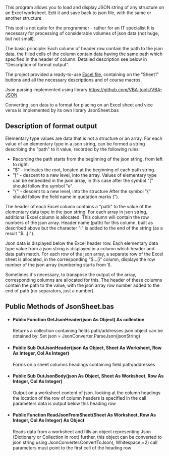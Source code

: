 This program allows you to load and display JSON string of any structure on an Excel worksheet.
Edit it and save back to json file, with the same or another structure

This tool is not quite for the programmer - rather for an IT specialist
It is necessary for processing of considerable volumes of json data (not huge, but not small).

The basic principle: 
Each column of header row contain the path to the json data, the filled cells of the column contain data having the same path which specified in the header of column. Detailed description see below in "Description of format output".

The project provided a ready-to-use [Excel file](Jsoner.xltm), containing on the "Sheet1" buttons and all the necessary descriptions and of course macros.

Json parsing implemented using library https://github.com/VBA-tools/VBA-JSON

Converting json data to a format for placing on an Excel sheet and vice versa is implemented by its own library JsonSheet.bas

## Description of format output
Elementary type values are data that is not a structure or an array.
For each value of an elementary type in a json string, can be formed a string describing the "path" to it value, recorded by the following rules:
* Recording the path starts from the beginning of the json string, from left to right.
* "$" - indicates the root, located at the beginning of each path string.
*  "[" - descent to a new level, into the array.
Values of elementary type can be embedded in the json array, in this case after the symbol "[" should follow the symbol "e".
* "{" - descent to a new level, into the structure
After the symbol "{" should follow the field name in quotation marks (").

The header of each Excel column contains a "path" to the value of the elementary data type in the json string.
For each array in json string, additional Excel column is allocated. This column will contain the row numbers of the json array.
Header name (path) for this column, built as described above but the character "i" is added to the end of the string (as a result "$...[i").

Json data is displayed below the Excel header row.
Each elementary data type value from a json string is displayed in a column which header and data path match.
For each row of the json array, a separate row of the Excel sheet is allocated, in the corresponding "$...[i" column, displays the row number of the json array (numbering starts from 1).

Sometimes it's necessary, to transpose the output of the array, corresponding columns are allocated for this.
The header of these columns contain the path to the value, with the json array row number added to the end of path (no separators, just a number).

## Public Methods of JsonSheet.bas
* #### Public Function GetJsonHeader(json As Object) As collection
  Returns a collection containing fields path/addresses
  json object can be obtained by: Set json = JsonConverter.ParseJson(jsonString)

* #### Public Sub OutJsonHeader(json As Object, Sheet As Worksheet, Row As Integer, Col As Integer)
  Forms on a sheet columns headings containing field path/addresses

* #### Public Sub OutJsonBody(json As Object, Sheet As Worksheet, Row As Integer, Col As Integer)
  Output on a worksheet content of json. looking at the column headings
  the location of the row of column headers is specified in the call parameters
  data is output below this heading row

* #### Public Function ReadJsonFromSheet(Sheet As Worksheet, Row As Integer, Col As Integer) As Object
  Reads data from a worksheet and fills an object representing Json (Dictionary or Collection in root)
  further, this object can be converted to json string using JsonConverter.ConvertToJson(<object>, Whitespace:=2)
  call parameters must point to the first cell of the heading row
